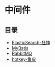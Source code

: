 #  中间件

## 目录

  * [ElasticSearch-狂神](/study/中间件/ElasticSearch-狂神)
  * [MyBatis](/study/中间件/MyBatis/README)
  * [RabbitMQ](/study/中间件/RabbitMQ/README)
  * [hotkey-鱼皮](/study/中间件/hotkey-鱼皮)